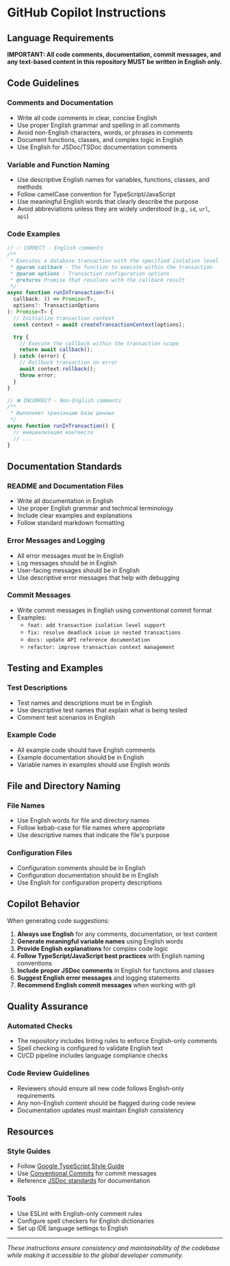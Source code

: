 # GitHub Copilot Instructions

## Language Requirements

**IMPORTANT: All code comments, documentation, commit messages, and any text-based content in this repository MUST be written in English only.**

## Code Guidelines

### Comments and Documentation

- Write all code comments in clear, concise English
- Use proper English grammar and spelling in all comments
- Avoid non-English characters, words, or phrases in comments
- Document functions, classes, and complex logic in English
- Use English for JSDoc/TSDoc documentation comments

### Variable and Function Naming

- Use descriptive English names for variables, functions, classes, and methods
- Follow camelCase convention for TypeScript/JavaScript
- Use meaningful English words that clearly describe the purpose
- Avoid abbreviations unless they are widely understood (e.g., `id`, `url`, `api`)

### Code Examples

```typescript
// ✅ CORRECT - English comments
/**
 * Executes a database transaction with the specified isolation level
 * @param callback - The function to execute within the transaction
 * @param options - Transaction configuration options
 * @returns Promise that resolves with the callback result
 */
async function runInTransaction<T>(
  callback: () => Promise<T>,
  options?: TransactionOptions
): Promise<T> {
  // Initialize transaction context
  const context = await createTransactionContext(options);

  try {
    // Execute the callback within the transaction scope
    return await callback();
  } catch (error) {
    // Rollback transaction on error
    await context.rollback();
    throw error;
  }
}

// ❌ INCORRECT - Non-English comments
/**
 * Выполняет транзакцию базы данных
 */
async function runInTransaction() {
  // инициализация контекста
  // ...
}
```

## Documentation Standards

### README and Documentation Files

- Write all documentation in English
- Use proper English grammar and technical terminology
- Include clear examples and explanations
- Follow standard markdown formatting

### Error Messages and Logging

- All error messages must be in English
- Log messages should be in English
- User-facing messages should be in English
- Use descriptive error messages that help with debugging

### Commit Messages

- Write commit messages in English using conventional commit format
- Examples:
  - `feat: add transaction isolation level support`
  - `fix: resolve deadlock issue in nested transactions`
  - `docs: update API reference documentation`
  - `refactor: improve transaction context management`

## Testing and Examples

### Test Descriptions

- Test names and descriptions must be in English
- Use descriptive test names that explain what is being tested
- Comment test scenarios in English

### Example Code

- All example code should have English comments
- Example documentation should be in English
- Variable names in examples should use English words

## File and Directory Naming

### File Names

- Use English words for file and directory names
- Follow kebab-case for file names where appropriate
- Use descriptive names that indicate the file's purpose

### Configuration Files

- Configuration comments should be in English
- Configuration documentation should be in English
- Use English for configuration property descriptions

## Copilot Behavior

When generating code suggestions:

1. **Always use English** for any comments, documentation, or text content
2. **Generate meaningful variable names** using English words
3. **Provide English explanations** for complex code logic
4. **Follow TypeScript/JavaScript best practices** with English naming conventions
5. **Include proper JSDoc comments** in English for functions and classes
6. **Suggest English error messages** and logging statements
7. **Recommend English commit messages** when working with git

## Quality Assurance

### Automated Checks

- The repository includes linting rules to enforce English-only comments
- Spell checking is configured to validate English text
- CI/CD pipeline includes language compliance checks

### Code Review Guidelines

- Reviewers should ensure all new code follows English-only requirements
- Any non-English content should be flagged during code review
- Documentation updates must maintain English consistency

## Resources

### Style Guides

- Follow [Google TypeScript Style Guide](https://google.github.io/styleguide/tsguide.html)
- Use [Conventional Commits](https://www.conventionalcommits.org/) for commit messages
- Reference [JSDoc standards](https://jsdoc.app/) for documentation

### Tools

- Use ESLint with English-only comment rules
- Configure spell checkers for English dictionaries
- Set up IDE language settings to English

---

_These instructions ensure consistency and maintainability of the codebase while making it accessible to the global developer community._
